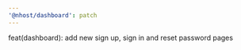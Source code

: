 ```yaml
---
'@nhost/dashboard': patch
---
```


feat(dashboard): add new sign up, sign in and reset password pages
